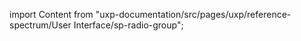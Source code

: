 
import Content from "uxp-documentation/src/pages/uxp/reference-spectrum/User Interface/sp-radio-group";

<Content query="product=xd"/>
